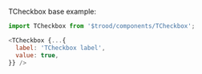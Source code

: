 TCheckbox base example:
                                   
```js
import TCheckbox from '$trood/components/TCheckbox';

<TCheckbox {...{
  label: 'TCheckbox label',
  value: true,
}} />
```
